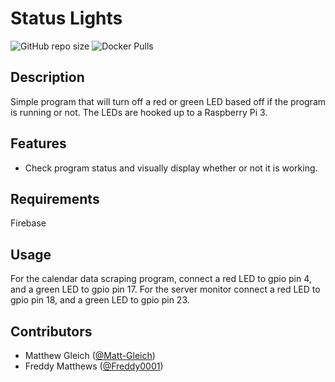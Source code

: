 # Status Lights

![GitHub repo size](https://img.shields.io/github/repo-size/goffstown-sports-app/Status-Lights)
![Docker Pulls](https://img.shields.io/docker/pulls/ghsapp/status-lights)

## Description
Simple program that will turn off a red or green LED based off if the program is running or not. The LEDs are hooked up to a Raspberry Pi 3.

## Features
* Check program status and visually display whether or not it is working.

## Requirements
Firebase

## Usage
For the calendar data scraping program, connect a red LED to gpio pin 4, and a green LED to gpio pin 17. For the server monitor connect a red LED to gpio pin 18, and a green LED to gpio pin 23.

## Contributors
- Matthew Gleich ([@Matt-Gleich](https://github.com/Matt-Gleich))
- Freddy Matthews ([@Freddy0001](https://github.com/Freddy0001))
